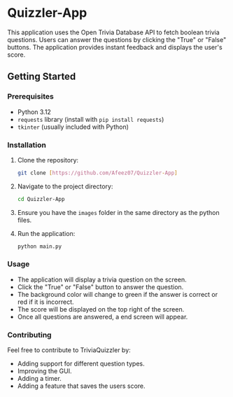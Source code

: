 # Quizzler-App

This application uses the Open Trivia Database API to fetch boolean trivia questions. Users can answer the questions by clicking the "True" or "False" buttons. The application provides instant feedback and displays the user's score.

## Getting Started

### Prerequisites

* Python 3.12
* `requests` library (install with `pip install requests`)
* `tkinter` (usually included with Python)

### Installation

1.  Clone the repository:

    ```bash
    git clone [https://github.com/Afeez07/Quizzler-App]
    ```

2.  Navigate to the project directory:

    ```bash
    cd Quizzler-App
    ```

3.  Ensure you have the `images` folder in the same directory as the python files.
  
4.  Run the application:

    ```bash
    python main.py
    ```

### Usage

* The application will display a trivia question on the screen.
* Click the "True" or "False" button to answer the question.
* The background color will change to green if the answer is correct or red if it is incorrect.
* The score will be displayed on the top right of the screen.
* Once all questions are answered, a end screen will appear.

### Contributing

Feel free to contribute to TriviaQuizzler by:

* Adding support for different question types.
* Improving the GUI.
* Adding a timer.
* Adding a feature that saves the users score.
